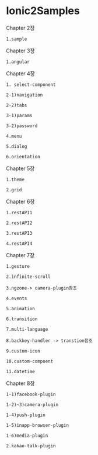 # Ionic2Samples

Chapter 2장

    1.sample

Chapter 3장
    
    1.angular

Chapter 4장

    1. select-component

    2-1)navigation
    
    2-2)tabs

    3-1)params

    3-2)password

    4.menu

    5.dialog

    6.orientation

Chapter 5장

    1.theme

    2.grid

Chapter 6장

    1.restAPI1
   
    2.restAPI2

    3.restAPI3

    4.restAPI4

Chapter 7장

    1.gesture
  
    2.infinite-scroll
   
    3.ngzone-> camera-plugin참조 
 
    4.events

    5.animation

    6.transition

    7.multi-language

    8.backkey-handler -> transtion참조

    9.custom-icon
    
    10.custom-compoent
    
    11.datetime


Chapter 8장
 
    1-1)facebook-plugin

    1-2)~3)camera-plugin
    
    1-4)push-plugin
 
    1-5)inapp-browser-plugin

    1-6)media-plugin

    2.kakao-talk-plugin

 

